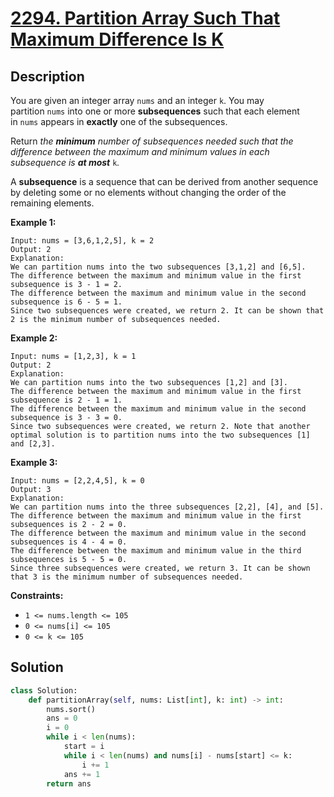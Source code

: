 # [2294. Partition Array Such That Maximum Difference Is K](https://leetcode.com/problems/partition-array-such-that-maximum-difference-is-k/description/?envType=daily-question&envId=2025-06-19)

## Description

You are given an integer array `nums` and an integer `k`. You may partition `nums` into one or more **subsequences** such that each element in `nums` appears in **exactly** one of the subsequences.

Return *the **minimum** number of subsequences needed such that the difference between the maximum and minimum values in each subsequence is **at most*** `k`*.*

A **subsequence** is a sequence that can be derived from another sequence by deleting some or no elements without changing the order of the remaining elements.

**Example 1:**

```
Input: nums = [3,6,1,2,5], k = 2
Output: 2
Explanation:
We can partition nums into the two subsequences [3,1,2] and [6,5].
The difference between the maximum and minimum value in the first subsequence is 3 - 1 = 2.
The difference between the maximum and minimum value in the second subsequence is 6 - 5 = 1.
Since two subsequences were created, we return 2. It can be shown that 2 is the minimum number of subsequences needed.

```

**Example 2:**

```
Input: nums = [1,2,3], k = 1
Output: 2
Explanation:
We can partition nums into the two subsequences [1,2] and [3].
The difference between the maximum and minimum value in the first subsequence is 2 - 1 = 1.
The difference between the maximum and minimum value in the second subsequence is 3 - 3 = 0.
Since two subsequences were created, we return 2. Note that another optimal solution is to partition nums into the two subsequences [1] and [2,3].

```

**Example 3:**

```
Input: nums = [2,2,4,5], k = 0
Output: 3
Explanation:
We can partition nums into the three subsequences [2,2], [4], and [5].
The difference between the maximum and minimum value in the first subsequences is 2 - 2 = 0.
The difference between the maximum and minimum value in the second subsequences is 4 - 4 = 0.
The difference between the maximum and minimum value in the third subsequences is 5 - 5 = 0.
Since three subsequences were created, we return 3. It can be shown that 3 is the minimum number of subsequences needed.

```

**Constraints:**

- `1 <= nums.length <= 105`
- `0 <= nums[i] <= 105`
- `0 <= k <= 105`


## Solution

```python
class Solution:
    def partitionArray(self, nums: List[int], k: int) -> int:
        nums.sort()
        ans = 0
        i = 0
        while i < len(nums):
            start = i
            while i < len(nums) and nums[i] - nums[start] <= k:
                i += 1
            ans += 1
        return ans
```